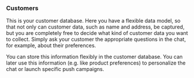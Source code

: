 ### Customers

This is your customer database. Here you have a flexible data model, so that not only can customer data, such as name and address, be captured, but you are completely free to decide what kind of customer data you want to collect. Simply ask your customer the appropriate questions in the chat, for example, about their preferences. 

You can store this information flexibly in the customer database. You can later use this information (e.g. like product preferences) to personalize the chat or launch specific push campaigns.
